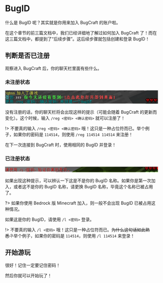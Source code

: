 # BugID

什么是 BugID 呢？其实就是你用来加入 BugCraft 的账户啦。

在这个章节的前三篇文档中，我们已经详细地了解过如何加入 BugCraft 了！而在这三篇文档中，都提到了“后续步骤”。这后续步骤就包括创建和登录 BugID！

## 判断是否已注册

观察进入 BugCraft 后，你的聊天栏里面有些什么。

### 未注册状态

![no_reg](no_reg.png)

没有注册的话，你的聊天栏将会出现这样的提示（可能会随着 BugCraft 的更新而变化）。这个时候，输入 `/reg <密码> <确认密码>` 就可以注册了！

!> 不要真的输入 `/reg <密码> <确认密码>` 哦！这只是一种占位符而已。举个例子，如果你的密码是 `114514`，则使用 `/reg 114514 114514` 来注册！

在下一次连接到 BugCraft 时，使用相同的 BugID 并登录！

### 已注册状态

![reged](reged.png)

如果出现这种提示，可以辨认一下这是不是你的 BugID 名称。如果你是第一次加入，或者这不是你的 BugID 名称，请更换 BugID 名称，毕竟这个名称已被占用了。

?> 如果你使用 Bedrock 版 Minecraft 加入，则一般不会出现 BugID 已被占用这种情况。

如果这是你的 BugID，请使用 `/l <密码>` 登录。

!> 不要真的输入 `/l <密码>` 哦！这只是一种占位符而已。~~为什么这句话如此熟悉？~~举个例子，如果你的密码是 `114514`，则使用 `/l 114514` 来登录！

## 开始游玩

很好！记住一定要记住密码！

然后你就可以开始玩了！
